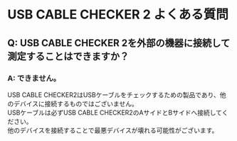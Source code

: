 # USB CABLE CHECKER 2 よくある質問

## Q: USB CABLE CHECKER 2を外部の機器に接続して測定することはできますか？

### A: できません。
USB CABLE CHECKER2はUSBケーブルをチェックするための製品であり、他のデバイスに接続するものではございません。  
USBケーブルは必ずUSB CABLE CHECKER2のAサイドとBサイドへ接続してください。  
他のデバイスを接続することで最悪デバイスが壊れる可能性がございます。  
